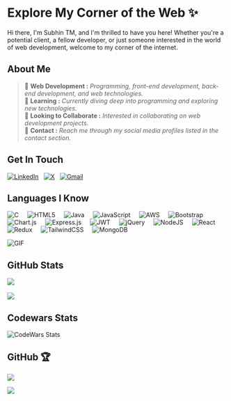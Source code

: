 # Explore My Corner of the Web ✨ 
Hi there, I'm Subhin TM, and I'm thrilled to have you here! Whether you're a potential client, a fellow developer, or just someone interested in the world of web development, welcome to my corner of the internet.

## About Me 
> 🔴 **Web Development :**  *Programming, front-end development, back-end development, and web technologies.*  
> 🔴 **Learning :**  *Currently diving deep into programming and exploring new technologies.*  
> 🔴 **Looking to Collaborate :** *Interested in collaborating on web development projects.*  
> 🔴 **Contact :**  *Reach me through my social media profiles listed in the contact section.*
##  Get In Touch
[![LinkedIn](https://img.shields.io/badge/LinkedIn-%230077B5.svg?logo=linkedin&logoColor=white)](https://www.linkedin.com/in/subhin-tm/) &nbsp;&nbsp;[![X](https://img.shields.io/badge/X-black.svg?logo=X&logoColor=white)](https://x.com/@subhintm) 
&nbsp;&nbsp;<a href="mailto:subhintm2018@gmail.com"><img src="https://img.shields.io/badge/Gmail-%23D14836.svg?logo=Gmail&logoColor=white" alt="Gmail"></a>


## Languages I Know
![C](https://img.shields.io/badge/c-black?style=flat-square&logo=c&logoColor=white&labelColor=black)&nbsp;&nbsp;&nbsp;&nbsp;
![HTML5](https://img.shields.io/badge/html5-black?style=flat-square&logo=html5&logoColor=white&labelColor=black)&nbsp;&nbsp;&nbsp;&nbsp;
![Java](https://img.shields.io/badge/java-black?style=flat-square&logo=openjdk&logoColor=white&labelColor=black)&nbsp;&nbsp;&nbsp;&nbsp;
![JavaScript](https://img.shields.io/badge/javascript-black?style=flat-square&logo=javascript&logoColor=white&labelColor=black)&nbsp;&nbsp;&nbsp;&nbsp;
![AWS](https://img.shields.io/badge/AWS-black?style=flat-square&logo=amazon-aws&logoColor=white&labelColor=black)&nbsp;&nbsp;&nbsp;&nbsp;
![Bootstrap](https://img.shields.io/badge/bootstrap-black?style=flat-square&logo=bootstrap&logoColor=white&labelColor=black)&nbsp;&nbsp;&nbsp;&nbsp;
![Chart.js](https://img.shields.io/badge/chart.js-black?style=flat-square&logo=chart.js&logoColor=white&labelColor=black)&nbsp;&nbsp;&nbsp;&nbsp;
![Express.js](https://img.shields.io/badge/express.js-black?style=flat-square&logo=express&logoColor=white&labelColor=black)&nbsp;&nbsp;&nbsp;&nbsp;
![JWT](https://img.shields.io/badge/JWT-black?style=flat-square&logo=JSON%20web%20tokens&labelColor=black)&nbsp;&nbsp;&nbsp;&nbsp;
![jQuery](https://img.shields.io/badge/jquery-black?style=flat-square&logo=jquery&logoColor=white&labelColor=black)&nbsp;&nbsp;&nbsp;&nbsp;
![NodeJS](https://img.shields.io/badge/node.js-black?style=flat-square&logo=node.js&logoColor=white&labelColor=black)&nbsp;&nbsp;&nbsp;&nbsp;
![React](https://img.shields.io/badge/react-black?style=flat-square&logo=react&logoColor=white&labelColor=black)&nbsp;&nbsp;&nbsp;&nbsp;
![Redux](https://img.shields.io/badge/redux-black?style=flat-square&logo=redux&logoColor=white&labelColor=black)&nbsp;&nbsp;&nbsp;&nbsp;
![TailwindCSS](https://img.shields.io/badge/tailwindcss-black?style=flat-square&logo=tailwind-css&logoColor=white&labelColor=black)&nbsp;&nbsp;&nbsp;&nbsp;
![MongoDB](https://img.shields.io/badge/MongoDB-black?style=flat-square&logo=mongodb&logoColor=white&labelColor=black)

<div style="display: flex;">
  <img src="https://media4.giphy.com/media/v1.Y2lkPTc5MGI3NjExZDAyaDIyM2piaG9mNWJ5Y2prMWtqb2ExNzNwMmZ6YmNlZDh6dWZxcyZlcD12MV9pbnRlcm5hbF9naWZfYnlfaWQmY3Q9Zw/qgQUggAC3Pfv687qPC/giphy.gif" alt="GIF" >
</div>



## GitHub Stats
![](https://github-readme-streak-stats.herokuapp.com/?user=SUBHIN-TM&theme=dark&hide_border=false)<br/>
<br> ![](https://github-readme-stats.vercel.app/api/top-langs/?username=SUBHIN-TM&theme=dark&hide_border=false&include_all_commits=false&count_private=true&layout=compact)

## Codewars Stats
![CodeWars Stats](https://www.codewars.com/users/SUBHIN-TM/badges/large)


##  GitHub 🏆
![](https://github-profile-trophy.vercel.app/?username=SUBHIN-TM&theme=flat&no-frame=false&no-bg=true&margin-w=4)


[![](https://visitcount.itsvg.in/api?id=SUBHIN-TM&icon=6&color=12)](https://visitcount.itsvg.in)

<!-- Proudly created with GPRM ( https://gprm.itsvg.in ) -->
